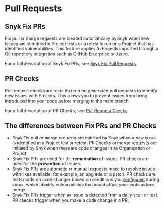 # Pull Requests

## Snyk Fix PRs

Fix pull or merge requests are created automatically by Snyk when new issues are identified in Project tests or a retest is run on a Project that has identified vulnerabilities. This feature applies to Projects imported through a Git repository integration such as GitHub Enterprise or Azure.

For a full description of Snyk Fix PRs, see [Snyk Fix Pull Requests](../snyk-open-source/automatic-snyk-fix-prs-and-manual-fix-merge-requests/).

## PR Checks

Pull request checks are tests that run on generated pull requests to identify new issues with Projects. This allows you to prevent issues from being introduced into your code before merging to the main branch.

For a full description of PR Checks, see [Pull Request Checks](../run-pr-checks/).

## The differences between Fix PRs and PR Checks

* Snyk Fix pull or merge requests are initiated by Snyk when a new issue is identified in a Project test or retest. PR Checks or merge requests are initiated by Snyk when there are code changes in an Organization or Project.
* Snyk Fix PRs are used for the **remediation** of issues. PR checks are used for the **prevention** of issues.
* Snyk Fix PRs are automatic or manual requests made to resolve issues with fixes available, for example, an upgrade or a patch. PR checks are tests made on code changes based on conditions you [configured](pull-request-checks/configure-pr-checks.md) during setup, which identify vulnerabilities that could affect your code before merge.
* Snyk Fix PRs trigger when an issue is detected from a daily scan or test. PR checks trigger when you make a code change in a PR.

